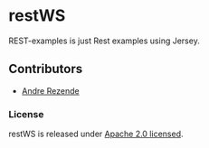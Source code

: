 # restWS

REST-examples is just Rest examples using Jersey.

## Contributors
- [Andre Rezende](https://github.com/andremrezende)

### License
restWS is released under [Apache 2.0 licensed](http://www.apache.org/licenses/LICENSE-2.0.html).
